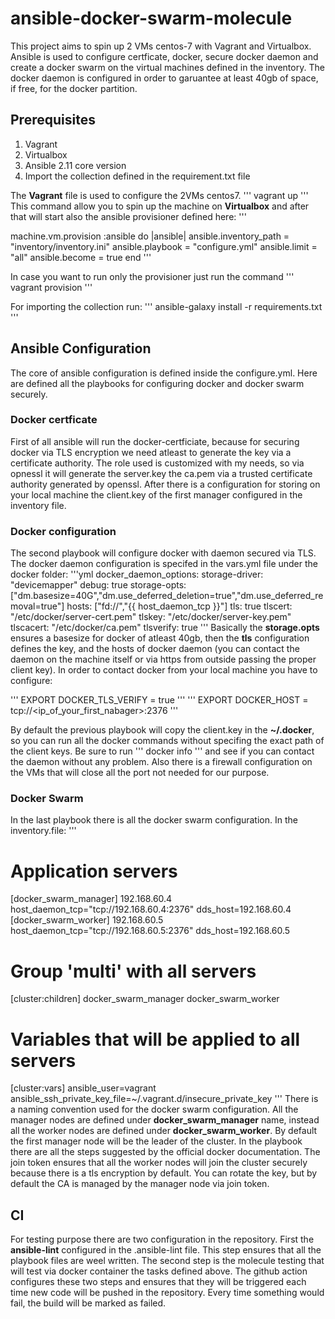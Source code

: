 # ansible-docker-swarm-molecule

This project aims to spin up 2 VMs centos-7 with Vagrant and Virtualbox.
Ansible is used to configure certficate, docker, secure docker daemon and create a docker swarm on the virtual machines defined in the inventory.
The docker daemon is configured in order to garuantee at least 40gb of space, if free, for the docker partition.

## Prerequisites

1. Vagrant
2. Virtualbox
3. Ansible 2.11 core version
4. Import the collection defined in the requirement.txt file

The **Vagrant** file is used to configure the 2VMs centos7.
'''
vagrant up 
'''
This command allow you to spin up the machine on **Virtualbox** and after that will start also the ansible provisioner defined here:
'''

 machine.vm.provision :ansible do |ansible|
          ansible.inventory_path = "inventory/inventory.ini"
          ansible.playbook = "configure.yml"
          ansible.limit = "all"
          ansible.become = true
        end
'''

In case you want to run only the provisioner just run the command 
'''
vagrant provision
'''

For importing the collection run:
'''
ansible-galaxy install -r requirements.txt
'''
## Ansible Configuration

The core of ansible configuration is defined inside the configure.yml.
Here are defined all the playbooks for configuring docker and docker swarm securely.
### Docker certficate
First of all ansible will run the docker-certficiate, because for securing docker via TLS encryption we need atleast to generate the key via a certificate authority. The role used is customized with my needs, so via opnessl it will generate the server.key the ca.pem via a trusted certificate authority generated by openssl.
After there is a configuration for storing on your local machine the client.key of the first manager configured in the inventory file.
### Docker configuration
The second playbook will configure docker with daemon secured via TLS. The docker daemon configuration is specifed in the vars.yml file under the docker folder:
'''yml
docker_daemon_options:
  storage-driver: "devicemapper"
  debug: true
  storage-opts: ["dm.basesize=40G","dm.use_deferred_deletion=true","dm.use_deferred_removal=true"]
  hosts: ["fd://","{{ host_daemon_tcp }}"]
  tls: true
  tlscert: "/etc/docker/server-cert.pem"
  tlskey: "/etc/docker/server-key.pem"
  tlscacert: "/etc/docker/ca.pem"
  tlsverify: true
'''
Basically the **storage.opts** ensures a basesize for docker of atleast 40gb, then the **tls** configuration defines the key, and the hosts of docker daemon (you can contact the daemon on the machine itself or via https from outside passing the proper client key).
In order to contact docker from your local machine you have to configure:

''' EXPORT DOCKER_TLS_VERIFY = true '''
''' EXPORT DOCKER_HOST = tcp://<ip_of_your_first_nabager>:2376 '''

By default the previous playbook will copy the client.key in the **~/.docker**, so you can run all the docker commands without specifing the exact path of the client keys.
Be sure to run ''' docker info ''' and see if you can contact the daemon without any problem.
Also there is a firewall configuration on the VMs that will close all the port not needed for our purpose.

### Docker Swarm

In the last playbook there is all the docker swarm configuration.
In the inventory.file:
'''
# Application servers
[docker_swarm_manager]
192.168.60.4 host_daemon_tcp="tcp://192.168.60.4:2376" dds_host=192.168.60.4
[docker_swarm_worker]
192.168.60.5 host_daemon_tcp="tcp://192.168.60.5:2376" dds_host=192.168.60.5

# Group 'multi' with all servers
[cluster:children]
docker_swarm_manager
docker_swarm_worker

# Variables that will be applied to all servers
[cluster:vars]
ansible_user=vagrant
ansible_ssh_private_key_file=~/.vagrant.d/insecure_private_key
'''
There is a naming convention used for the docker swarm configuration.
All the manager nodes are defined under **docker_swarm_manager** name, instead all the worker nodes are defined under **docker_swarm_worker**. By default the first manager node will be the leader of the cluster.
In the playbook there are all the steps suggested by the official docker documentation.
The join token ensures that all the worker nodes will join the cluster securely because there is a tls encryption by default. You can rotate the key, but by default the CA is managed by the manager node via join token.

## CI
For testing purpose there are two configuration in the repository.
First the **ansible-lint** configured in the .ansible-lint file. This step ensures that all the playbook files are weel written.
The second step is the molecule testing that will test via docker container the tasks defined above.
The github action configures these two steps and ensures that they will be triggered each time new code will be pushed in the repository. Every time something would fail, the build will be marked as failed.





